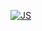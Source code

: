 [![JS](https://img.shields.io/badge/JavaScript-F7DF1E?style=flat-square&logo=JavaScript&logoColor=black)](github.com/Joowon0220/TODO-List)


<!--
**YangGwiHyeon/YangGwiHyeon** is a ✨ _special_ ✨ repository because its `README.md` (this file) appears on your GitHub profile.

Here are some ideas to get you started:

- 🔭 I’m currently working on ...
- 🌱 I’m currently learning ...
- 👯 I’m looking to collaborate on ...
- 🤔 I’m looking for help with ...
- 💬 Ask me about ...
- 📫 How to reach me: ...
- 😄 Pronouns: ...
- ⚡ Fun fact: ...
-->
